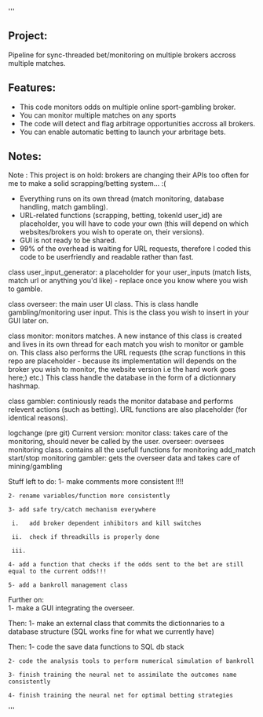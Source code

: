 '''
## Project:
Pipeline for sync-threaded bet/monitoring on multiple brokers accross multiple matches.
## Features:
- This code monitors odds on multiple online sport-gambling broker.
- You can monitor multiple matches on any sports
- The code will detect and flag arbitrage opportunities accross all brokers.
- You can enable automatic betting to launch your arbritage bets.
## Notes:
Note : This project is on hold: brokers are changing their APIs too often for me to make a solid scrapping/betting system... :(
- Everything runs on its own thread (match monitoring, database handling, match gambling).
- URL-related functions (scrapping, betting, tokenId user_id) are placeholder, you will have to code your own (this will depend on which websites/brokers you wish to operate on, their versions).
- GUI is not ready to be shared.
- 99% of the overhead is waiting for URL requests, therefore I coded this code to be userfriendly and readable rather than fast.


class user_input_generator:  a placeholder for your user_inputs (match lists, match url or anything you'd like) - replace once you know where you wish to gamble.

class overseer: the main user UI class. This is class handle gambling/monitoring user input. This is the class you wish to insert in your GUI later on.

class monitor: monitors matches. A new instance of this class is created and lives in its own thread for each match you wish to monitor or gamble on.
This class also performs the URL requests (the scrap functions in this repo are placeholder - because its implementation will depends on the broker you wish to monitor, the website version i.e the hard work goes here;) etc.)
This class handle the database in the form of a dictionnary hashmap.

class gambler: continiously reads the monitor database and performs relevent actions (such as betting). URL functions are also placeholder (for identical reasons).

logchange (pre git)
Current version:
    monitor class: takes care of the monitoring, should never be called by the user.
    overseer:      oversees monitoring class. contains all the usefull functions for monitoring
        add_match
        start/stop monitoring
    gambler:       gets the overseer data and takes care of mining/gambling
    
    
Stuff left to do:
    1- make comments more consistent  !!!!
    
    2- rename variables/function more consistently
    
    3- add safe try/catch mechanism everywhere
    
     i.   add broker dependent inhibitors and kill switches
     
     ii.  check if threadkills is properly done
     
     iii. 
     
    4- add a function that checks if the odds sent to the bet are still equal to the current odds!!!
    
    5- add a bankroll management class
    

Further on:  
    1- make a GUI integrating the overseer.
	
Then:
    1- make an external class that commits the dictionnaries to a database structure (SQL works fine for what we currently have)

Then:
    1- code the save data functions to SQL db stack
    
    2- code the analysis tools to perform numerical simulation of bankroll
    
    3- finish training the neural net to assimilate the outcomes name consistently
    
    4- finish training the neural net for optimal betting strategies

'''
